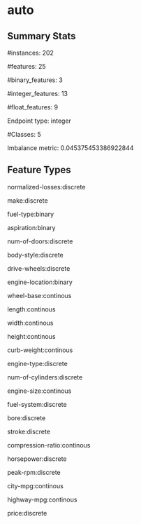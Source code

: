 # auto

## Summary Stats

#instances: 202

#features: 25

  #binary_features: 3

  #integer_features: 13

  #float_features: 9

Endpoint type: integer

#Classes: 5

Imbalance metric: 0.045375453386922844

## Feature Types

 normalized-losses:discrete

make:discrete

fuel-type:binary

aspiration:binary

num-of-doors:discrete

body-style:discrete

drive-wheels:discrete

engine-location:binary

wheel-base:continous

length:continous

width:continous

height:continous

curb-weight:continous

engine-type:discrete

num-of-cylinders:discrete

engine-size:continous

fuel-system:discrete

bore:discrete

stroke:discrete

compression-ratio:continous

horsepower:discrete

peak-rpm:discrete

city-mpg:continous

highway-mpg:continous

price:discrete

